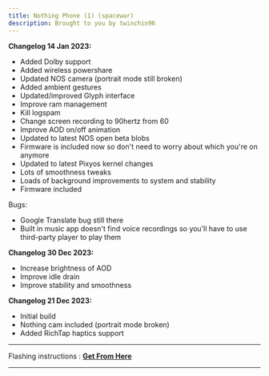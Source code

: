 ```yaml
---
title: Nothing Phone (1) (spacewar)
description: Brought to you by twinchin96
---
```


<b>Changelog 14 Jan 2023:</b>
- Added Dolby support
- Added wireless powershare
- Updated NOS camera (portrait mode still broken)
- Added ambient gestures
- Updated/improved Glyph interface
- Improve ram management
- Kill logspam
- Change screen recording to 90hertz from 60
- Improve AOD on/off animation
- Updated to latest NOS open beta blobs
- Firmware is included now so don't need to worry about which you're on anymore
- Updated to latest Pixyos kernel changes
- Lots of smoothness tweaks
- Loads of background improvements to system and stability
- Firmware included

Bugs: 
- Google Translate bug still there
- Built in music app doesn't find voice recordings so you'll have to use third-party player to play them

<b>Changelog 30 Dec 2023:</b>
- Increase brightness of AOD
- Improve idle drain
- Improve stability and smoothness

<b>Changelog 21 Dec 2023:</b>
- Initial build
- Nothing cam included (portrait mode broken)
- Added RichTap haptics support

----
Flashing instructions : [**Get From Here**](spacewar_inst.md)

----
